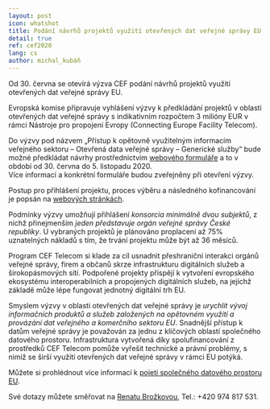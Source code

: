 ```yaml
---
layout: post
icon: whatshot
title: Podání návrhů projektů využití otevřených dat veřejné správy EU
detail: true
ref: cef2020
lang: cs
author: michal_kubáň
---
```


Od 30. června se otevírá výzva CEF podání návrhů projektů využití otevřených dat veřejné správy EU.
<!--more-->

Evropská komise připravuje vyhlášení výzvy k předkládání projektů v oblasti otevřených dat veřejné správy s indikativním rozpočtem 3 milióny EUR v rámci Nástroje pro propojení Evropy (Connecting Europe Facility Telecom). 

Do výzvy pod názvem „Přístup k opětovně využitelným informacím veřejného sektoru – Otevřená data veřejné správy – Generické služby“ bude možné předkládat návrhy prostřednictvím [webového formuláře](https://ec.europa.eu/inea/en/connecting-europe-facility/cef-telecom/apply-funding/2020-cef-telecom-calls-proposals) a to v období od 30. června do 5. listopadu 2020.  
Více informací a konkrétní formuláře budou zveřejněny při otevření výzvy.

Postup pro přihlášení projektu, proces výběru a následného kofinancování je popsán na [webových stránkách](https://ec.europa.eu/inea/en/connecting-europe-facility/cef-telecom/how-apply).

Podmínky výzvy umožňují přihlášení *konsorcia minimálně dvou subjektů*, z nichž přinejmenším *jeden představuje orgán veřejné správy České republiky*.
U vybraných projektů je plánováno proplacení až 75% uznatelných nákladů s tím, že trvání projektu může být až 36 měsíců. 

Program CEF Telecom si klade za cíl usnadnit přeshraniční interakci orgánů veřejné správy, firem 
a občanů skrze infrastrukturu digitálních služeb a širokopásmových sítí.
Podpořené projekty přispějí k vytvoření evropského ekosystému interoperabilních a propojených digitálních služeb, na jejichž základě může lépe fungovat jednotný digitální trh EU.  

Smyslem výzvy v oblasti otevřených dat veřejné správy je *urychlit vývoj informačních produktů a služeb založených na opětovném využití a provázání dat veřejného a komerčního sektoru EU*.
Snadnější přístup k datům veřejné správy je považován za jednu z klíčových oblastí společného datového prostoru.
Infrastruktura vytvořená díky spolufinancování z prostředků CEF Telecom pomůže vyřešit technické a právní problémy, s nimiž se širší využití otevřených dat veřejné správy v rámci EU potýká. 

Můžete si prohlédnout více informací k [pojetí společného datového prostoru EU](https://ec.europa.eu/digital-single-market/en/news/communication-towards-common-european-data-space).

Své dotazy můžete směřovat na [Renatu Brožkovou](email:renata.brozkova@mvcr.cz), Tel.: +420 974 817 531.
